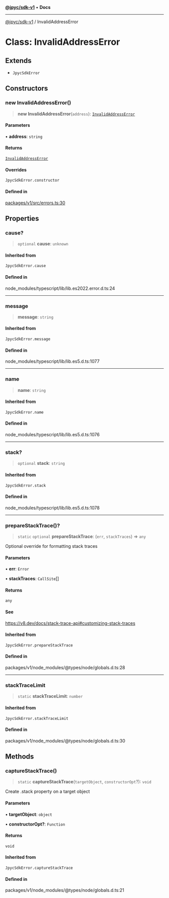 [**@jpyc/sdk-v1**](../README.md) • **Docs**

---

[@jpyc/sdk-v1](../globals.md) / InvalidAddressError

# Class: InvalidAddressError

## Extends

- `JpycSdkError`

## Constructors

### new InvalidAddressError()

> **new InvalidAddressError**(`address`): [`InvalidAddressError`](InvalidAddressError.md)

#### Parameters

• **address**: `string`

#### Returns

[`InvalidAddressError`](InvalidAddressError.md)

#### Overrides

`JpycSdkError.constructor`

#### Defined in

[packages/v1/src/errors.ts:30](https://github.com/jcam1/sdks/blob/30a458097273f9153f1e5c47ec2aa6b486eaf784/packages/v1/src/errors.ts#L30)

## Properties

### cause?

> `optional` **cause**: `unknown`

#### Inherited from

`JpycSdkError.cause`

#### Defined in

node_modules/typescript/lib/lib.es2022.error.d.ts:24

---

### message

> **message**: `string`

#### Inherited from

`JpycSdkError.message`

#### Defined in

node_modules/typescript/lib/lib.es5.d.ts:1077

---

### name

> **name**: `string`

#### Inherited from

`JpycSdkError.name`

#### Defined in

node_modules/typescript/lib/lib.es5.d.ts:1076

---

### stack?

> `optional` **stack**: `string`

#### Inherited from

`JpycSdkError.stack`

#### Defined in

node_modules/typescript/lib/lib.es5.d.ts:1078

---

### prepareStackTrace()?

> `static` `optional` **prepareStackTrace**: (`err`, `stackTraces`) => `any`

Optional override for formatting stack traces

#### Parameters

• **err**: `Error`

• **stackTraces**: `CallSite`[]

#### Returns

`any`

#### See

https://v8.dev/docs/stack-trace-api#customizing-stack-traces

#### Inherited from

`JpycSdkError.prepareStackTrace`

#### Defined in

packages/v1/node_modules/@types/node/globals.d.ts:28

---

### stackTraceLimit

> `static` **stackTraceLimit**: `number`

#### Inherited from

`JpycSdkError.stackTraceLimit`

#### Defined in

packages/v1/node_modules/@types/node/globals.d.ts:30

## Methods

### captureStackTrace()

> `static` **captureStackTrace**(`targetObject`, `constructorOpt`?): `void`

Create .stack property on a target object

#### Parameters

• **targetObject**: `object`

• **constructorOpt?**: `Function`

#### Returns

`void`

#### Inherited from

`JpycSdkError.captureStackTrace`

#### Defined in

packages/v1/node_modules/@types/node/globals.d.ts:21

